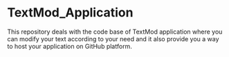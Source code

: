# TextMod_Application
This repository deals with the code base of TextMod application where you can modify your text according to your need and it also provide you a way to host your application  on GitHub platform. 
